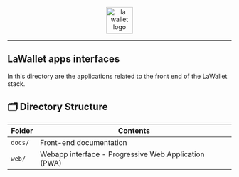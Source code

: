 <p align="center">
  <a href="https://wagmi.sh">
    <picture>
      <source media="(prefers-color-scheme: dark)" srcset="https://raw.githubusercontent.com/feririarte10/la-wallet-monorepo/f5bc158462e03647bbfbe72357e810f2bc8d9a73/apps/docs/public/logo-dark.svg">
      <img alt="la wallet logo" src="https://raw.githubusercontent.com/feririarte10/la-wallet-monorepo/f5bc158462e03647bbfbe72357e810f2bc8d9a73/apps/docs/public/logo-light.svg" width="auto" height="60">
    </picture>
  </a>
</p>

---

## LaWallet apps interfaces

In this directory are the applications related to the front end of the LaWallet stack.

## 🗂 Directory Structure

| Folder      | Contents                                                                      |
| ----------- | ----------------------------------------------------------------------------- |
| `docs/`     | Front-end documentation                                                       |
| `web/`      | Webapp interface - Progressive Web Application (PWA)                          |
